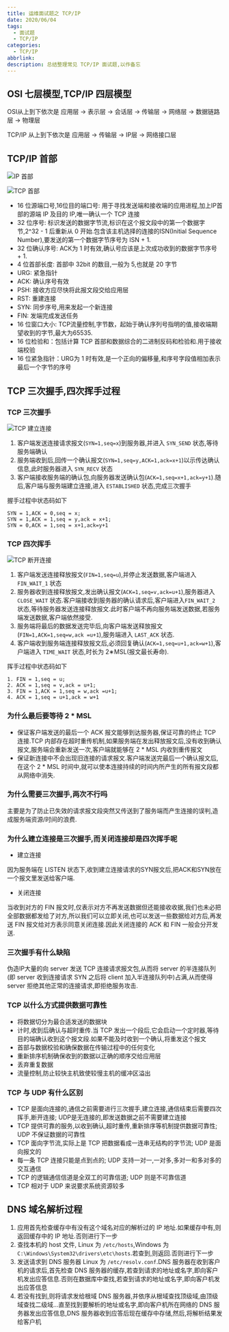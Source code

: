 ```yaml
---
title: 运维面试题之 TCP/IP
date: 2020/06/04
tags:
  - 面试题
  - TCP/IP
categories:
  - TCP/IP
abbrlink: 
description: 总结整理常见 TCP/IP 面试题,以作备忘
---
```


## OSI 七层模型,TCP/IP 四层模型

OSI从上到下依次是 应用层 -> 表示层 -> 会话层 -> 传输层 -> 网络层 -> 数据链路层 -> 物理层

TCP/IP 从上到下依次是 应用层 -> 传输层 -> IP层 -> 网络接口层

## TCP/IP 首部

![IP 首部](https://raw.githubusercontent.com/hulining/hulining.github.io/hexo/source/_posts/images/interview-questions-tcp-ip/IP-header.png)

![TCP 首部](https://raw.githubusercontent.com/hulining/hulining.github.io/hexo/source/_posts/images/interview-questions-tcp-ip/TCP-header.png)

- 16 位源端口号,16位目的端口号: 用于寻找发送端和接收端的应用进程,加上IP首部的源端 IP 及目的 IP,唯一确认一个 TCP 连接
- 32 位序号: 标识发送的数据字节流,标识在这个报文段中的第一个数据字节,2^32 - 1 后重新从 0 开始.包含该主机选择的连接的ISN(Initial Sequence Number),要发送的第一个数据字节序号为 ISN + 1.
- 32 位确认序号: ACK为 1 时有效,确认号应该是上次成功收到的数据字节序号 + 1.
- 4 位首部长度: 首部中 32bit 的数目,一般为 5,也就是 20 字节
- URG: 紧急指针
- ACK: 确认序号有效
- PSH: 接收方应尽快将此报文段交给应用层
- RST: 重建连接
- SYN: 同步序号,用来发起一个新连接
- FIN: 发端完成发送任务
- 16 位窗口大小: TCP流量控制,字节数，起始于确认序列号指明的值,接收端期望收到的字节,最大为65535.
- 16 位检验和：包括计算 TCP 首部和数据综合的二进制反码和检验和.用于接收端校验
- 16 位紧急指针：URG为 1 时有效,是一个正向的偏移量,和序号字段值相加表示最后一个字节的序号

## TCP 三次握手,四次挥手过程

### TCP 三次握手

![TCP 建立连接](https://raw.githubusercontent.com/hulining/hulining.github.io/hexo/source/_posts/images/interview-questions-tcp-ip/tcp-establish-connection.jpg)

1. 客户端发送连接请求报文(`SYN=1,seq=x`)到服务器,并进入 `SYN_SEND` 状态,等待服务端确认
2. 服务端收到后,回传一个确认报文(`SYN=1,seq=y,ACK=1,ack=x+1`)以示传达确认信息,此时服务器进入 `SYN_RECV` 状态
3. 客户端接收服务端的确认包,向服务器发送确认包(`ACK=1,seq=x+1,ack=y+1`).随后,客户端与服务端建立连接,进入 `ESTABLISHED` 状态,完成三次握手

握手过程中状态码如下

```text
SYN = 1,ACK = 0,seq = x;
SYN = 1,ACK = 1,seq = y,ack = x+1;
SYN = 0,ACK = 1,seq = x+1,ack=y+1
```

### TCP 四次挥手

![TCP 断开连接](https://raw.githubusercontent.com/hulining/hulining.github.io/hexo/source/_posts/images/interview-questions-tcp-ip/tcp-release-connection.jpg)

1. 客户端发送连接释放报文(`FIN=1,seq=u`),并停止发送数据,客户端进入 `FIN_WAIT_1` 状态
2. 服务器收到连接释放报文,发出确认报文(`ACK=1,seq=v,ack=u+1`),服务器进入 `CLOSE_WAIT` 状态.客户端接收到服务器的确认请求后,客户端进入`FIN_WAIT_2` 状态,等待服务器发送连接释放报文.此时客户端不再向服务端发送数据,若服务端发送数据,客户端依然接受.
3. 服务端将最后的数据发送完毕后,向客户端发送释放报文(`FIN=1,ACK=1,seq=w,ack =u+1`),服务端进入 `LAST_ACK` 状态.
4. 客户端收到服务端连接释放报文后,必须回复确认(`ACK=1,seq=u+1,ack=w+1`),客户端进入 `TIME_WAIT` 状态,时长为 2∗MSL(报文最长寿命).

挥手过程中状态码如下

```text
1. FIN = 1,seq = u;
2. ACK = 1,seq = v,ack = u+1;
3. FIN = 1,ACK = 1,seq = w,ack =u+1;
4. ACK = 1,seq = u+1,ack = w+1
```

### 为什么最后要等待 2 * MSL

- 保证客户端发送的最后一个 ACK 报文能够到达服务器,保证可靠的终止 TCP 连接.TCP 内部存在超时重传机制,如果服务端在发出释放报文后,没有收到确认报文,服务端会重新发送一次,客户端就能够在 2 * MSL 内收到重传报文
- 保证新连接中不会出现旧连接的请求报文.客户端发送完最后一个确认报文后,在这个 2 * MSL 时间中,就可以使本连接持续的时间内所产生的所有报文段都从网络中消失.

### 为什么需要三次握手,两次不行吗

主要是为了防止已失效的请求报文段突然又传送到了服务端而产生连接的误判,造成服务端资源/时间的浪费.

### 为什么建立连接是三次握手,而关闭连接却是四次挥手呢

- 建立连接

因为服务端在 LISTEN 状态下,收到建立连接请求的SYN报文后,把ACK和SYN放在一个报文里发送给客户端.

- 关闭连接

当收到对方的 FIN 报文时,仅表示对方不再发送数据但还能接收收据,我们也未必把全部数据都发给了对方,所以我们可以立即关闭,也可以发送一些数据给对方后,再发送 FIN 报文给对方表示同意关闭连接.因此关闭连接的 ACK 和 FIN 一般会分开发送.

### 三次握手有什么缺陷

伪造IP大量的向 server 发送 TCP 连接请求报文包,从而将 server 的半连接队列(即 server 收到连接请求 SYN 之后将 client 加入半连接队列中)占满,从而使得 server 拒绝其他正常的连接请求,即拒绝服务攻击.

### TCP 以什么方式提供数据可靠性

- 将数据切分为最合适发送的数据块
- 计时,收到后确认与超时重传.当 TCP 发出一个段后,它会启动一个定时器,等待目的端确认收到这个报文段.如果不能及时收到一个确认,将重发这个报文
- 首部与数据校验和确保数据在传输过程中的任何变化
- 重新排序机制确保收到的数据以正确的顺序交给应用层
- 丢弃重复数据
- 流量控制,防止较快主机致使较慢主机的缓冲区溢出

### TCP 与 UDP 有什么区别

- TCP 是面向连接的,通信之前需要进行三次握手,建立连接,通信结束后需要四次挥手,断开连接; UDP是无连接的,即发送数据之前不需要建立连接
- TCP 提供可靠的服务,以收到确认,超时重传,重新排序等机制提供数据可靠性; UDP 不保证数据的可靠性
- TCP 面向字节流,实际上是 TCP 把数据看成一连串无结构的字节流; UDP 是面向报文的
- 每一条 TCP 连接只能是点到点的; UDP 支持一对一,一对多,多对一和多对多的交互通信
- TCP 的逻辑通信信道是全双工的可靠信道; UDP 则是不可靠信道
- TCP 相对于 UDP 来说要求系统资源较多

## DNS 域名解析过程

1. 应用首先检查缓存中有没有这个域名对应的解析过的 IP 地址.如果缓存中有,则返回缓存中的 IP 地址.否则进行下一步
2. 查找本机的 host 文件, Linux 为 `/etc/hosts`,Windows 为 `C:\Windows\System32\drivers\etc\hosts`.若查到,则返回.否则进行下一步
3. 发送请求到 DNS 服务器 Linux 为 `/etc/resolv.conf`.DNS 服务器在收到客户机的请求后,首先检查 DNS 服务器的缓存,若查到请求的地址或名字,即向客户机发出应答信息.否则在数据库中查找,若查到请求的地址或名字,即向客户机发出应答信息
4. 若没有找到,则将请求发给根域 DNS 服务器,并依序从根域查找顶级域,由顶级域查找二级域...直至找到要解析的地址或名字,即向客户机所在网络的 DNS 服务器发出应答信息,DNS 服务器收到应答后现在缓存中存储,然后,将解析结果发给客户机
